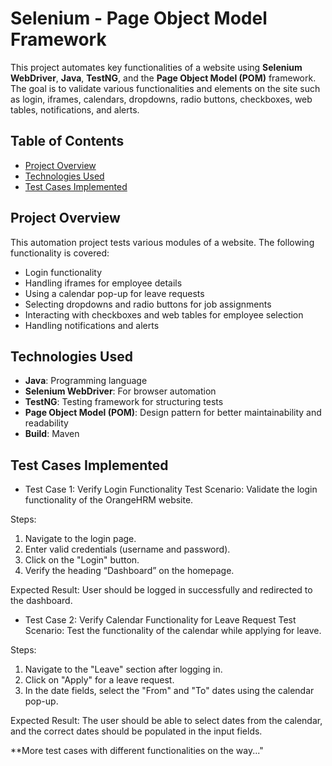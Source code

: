 # Selenium - Page Object Model Framework

This project automates key functionalities of a website using **Selenium WebDriver**, **Java**, **TestNG**, and the **Page Object Model (POM)** framework. The goal is to validate various functionalities and elements on the site such as login, iframes, calendars, dropdowns, radio buttons, checkboxes, web tables, notifications, and alerts.

## Table of Contents
- [Project Overview](#project-overview)
- [Technologies Used](#technologies-used)
- [Test Cases Implemented](#test-cases-implemented)


## Project Overview

This automation project tests various modules of a website. The following functionality is covered:
- Login functionality
- Handling iframes for employee details
- Using a calendar pop-up for leave requests
- Selecting dropdowns and radio buttons for job assignments
- Interacting with checkboxes and web tables for employee selection
- Handling notifications and alerts

## Technologies Used

- **Java**: Programming language
- **Selenium WebDriver**: For browser automation
- **TestNG**: Testing framework for structuring tests
- **Page Object Model (POM)**: Design pattern for better maintainability and readability
- **Build**: Maven


## Test Cases Implemented

- Test Case 1: Verify Login Functionality
Test Scenario: Validate the login functionality of the OrangeHRM website.

Steps:
1.	Navigate to the login page.
2.	Enter valid credentials (username and password).
3.	Click on the "Login" button.
4.	Verify the heading “Dashboard” on the homepage.

Expected Result: User should be logged in successfully and redirected to the dashboard.


- Test Case 2: Verify Calendar Functionality for Leave Request
Test Scenario: Test the functionality of the calendar while applying for leave.

Steps:
1.	Navigate to the "Leave" section after logging in.
2.	Click on "Apply" for a leave request.
3.	In the date fields, select the "From" and "To" dates using the calendar pop-up.

Expected Result: The user should be able to select dates from the calendar, and the correct dates should be populated in the input fields.

**More test cases with different functionalities on the way..."
